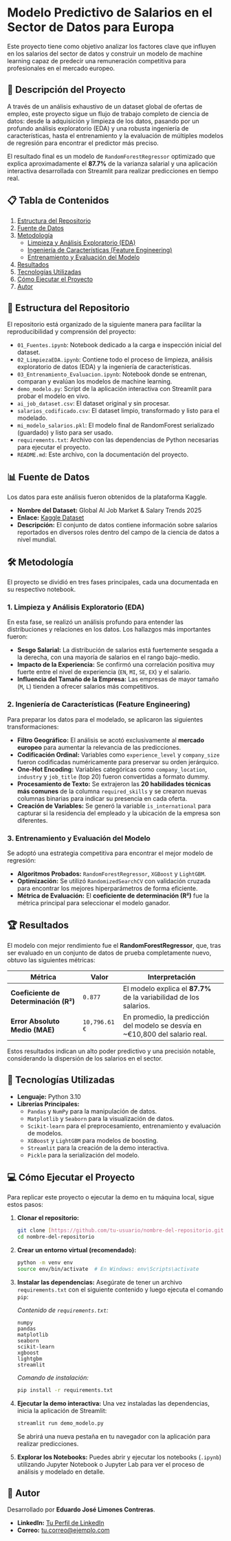 # Modelo Predictivo de Salarios en el Sector de Datos para Europa

Este proyecto tiene como objetivo analizar los factores clave que influyen en los salarios del sector de datos y construir un modelo de machine learning capaz de predecir una remuneración competitiva para profesionales en el mercado europeo.

## 📜 Descripción del Proyecto

A través de un análisis exhaustivo de un dataset global de ofertas de empleo, este proyecto sigue un flujo de trabajo completo de ciencia de datos: desde la adquisición y limpieza de los datos, pasando por un profundo análisis exploratorio (EDA) y una robusta ingeniería de características, hasta el entrenamiento y la evaluación de múltiples modelos de regresión para encontrar el predictor más preciso.

El resultado final es un modelo de `RandomForestRegressor` optimizado que explica aproximadamente el **87.7%** de la varianza salarial y una aplicación interactiva desarrollada con Streamlit para realizar predicciones en tiempo real.

## 📋 Tabla de Contenidos

1.  [Estructura del Repositorio](#-estructura-del-repositorio)
2.  [Fuente de Datos](#-fuente-de-datos)
3.  [Metodología](#-metodología)
    - [Limpieza y Análisis Exploratorio (EDA)](#1-limpieza-y-análisis-exploratorio-eda)
    - [Ingeniería de Características (Feature Engineering)](#2-ingeniería-de-características-feature-engineering)
    - [Entrenamiento y Evaluación del Modelo](#3-entrenamiento-y-evaluación-del-modelo)
4.  [Resultados](#-resultados)
5.  [Tecnologías Utilizadas](#-tecnologías-utilizadas)
6.  [Cómo Ejecutar el Proyecto](#-cómo-ejecutar-el-proyecto)
7.  [Autor](#-autor)

## 📁 Estructura del Repositorio

El repositorio está organizado de la siguiente manera para facilitar la reproducibilidad y comprensión del proyecto:

-   `01_Fuentes.ipynb`: Notebook dedicado a la carga e inspección inicial del dataset.
-   `02_LimpiezaEDA.ipynb`: Contiene todo el proceso de limpieza, análisis exploratorio de datos (EDA) y la ingeniería de características.
-   `03_Entrenamiento_Evaluacion.ipynb`: Notebook donde se entrenan, comparan y evalúan los modelos de machine learning.
-   `demo_modelo.py`: Script de la aplicación interactiva con Streamlit para probar el modelo en vivo.
-   `ai_job_dataset.csv`: El dataset original y sin procesar.
-   `salarios_codificado.csv`: El dataset limpio, transformado y listo para el modelado.
-   `mi_modelo_salarios.pkl`: El modelo final de RandomForest serializado (guardado) y listo para ser usado.
-   `requirements.txt`: Archivo con las dependencias de Python necesarias para ejecutar el proyecto.
-   `README.md`: Este archivo, con la documentación del proyecto.

## 📊 Fuente de Datos

Los datos para este análisis fueron obtenidos de la plataforma Kaggle.

-   **Nombre del Dataset:** Global AI Job Market & Salary Trends 2025
-   **Enlace:** [Kaggle Dataset](https://www.kaggle.com/datasets/bismasajjad/global-ai-job-market-and-salary-trends-2025)
-   **Descripción:** El conjunto de datos contiene información sobre salarios reportados en diversos roles dentro del campo de la ciencia de datos a nivel mundial.

## 🛠️ Metodología

El proyecto se dividió en tres fases principales, cada una documentada en su respectivo notebook.

### 1. Limpieza y Análisis Exploratorio (EDA)

En esta fase, se realizó un análisis profundo para entender las distribuciones y relaciones en los datos. Los hallazgos más importantes fueron:
-   **Sesgo Salarial:** La distribución de salarios está fuertemente sesgada a la derecha, con una mayoría de salarios en el rango bajo-medio.
-   **Impacto de la Experiencia:** Se confirmó una correlación positiva muy fuerte entre el nivel de experiencia (`EN`, `MI`, `SE`, `EX`) y el salario.
-   **Influencia del Tamaño de la Empresa:** Las empresas de mayor tamaño (`M`, `L`) tienden a ofrecer salarios más competitivos.

### 2. Ingeniería de Características (Feature Engineering)

Para preparar los datos para el modelado, se aplicaron las siguientes transformaciones:
-   **Filtro Geográfico:** El análisis se acotó exclusivamente al **mercado europeo** para aumentar la relevancia de las predicciones.
-   **Codificación Ordinal:** Variables como `experience_level` y `company_size` fueron codificadas numéricamente para preservar su orden jerárquico.
-   **One-Hot Encoding:** Variables categóricas como `company_location`, `industry` y `job_title` (top 20) fueron convertidas a formato dummy.
-   **Procesamiento de Texto:** Se extrajeron las **20 habilidades técnicas más comunes** de la columna `required_skills` y se crearon nuevas columnas binarias para indicar su presencia en cada oferta.
-   **Creación de Variables:** Se generó la variable `is_international` para capturar si la residencia del empleado y la ubicación de la empresa son diferentes.

### 3. Entrenamiento y Evaluación del Modelo

Se adoptó una estrategia competitiva para encontrar el mejor modelo de regresión:
-   **Algoritmos Probados:** `RandomForestRegressor`, `XGBoost` y `LightGBM`.
-   **Optimización:** Se utilizó `RandomizedSearchCV` con validación cruzada para encontrar los mejores hiperparámetros de forma eficiente.
-   **Métrica de Evaluación:** El **coeficiente de determinación (R²)** fue la métrica principal para seleccionar el modelo ganador.

## 🏆 Resultados

El modelo con mejor rendimiento fue el **RandomForestRegressor**, que, tras ser evaluado en un conjunto de datos de prueba completamente nuevo, obtuvo las siguientes métricas:

| Métrica                         | Valor         | Interpretación                                                 |
| ------------------------------- | ------------- | -------------------------------------------------------------- |
| **Coeficiente de Determinación (R²)** | `0.877`       | El modelo explica el **87.7%** de la variabilidad de los salarios. |
| **Error Absoluto Medio (MAE)** | `10,796.61 €` | En promedio, la predicción del modelo se desvía en ~€10,800 del salario real. |

Estos resultados indican un alto poder predictivo y una precisión notable, considerando la dispersión de los salarios en el sector.

## 🚀 Tecnologías Utilizadas

-   **Lenguaje:** Python 3.10
-   **Librerías Principales:**
    -   `Pandas` y `NumPy` para la manipulación de datos.
    -   `Matplotlib` y `Seaborn` para la visualización de datos.
    -   `Scikit-learn` para el preprocesamiento, entrenamiento y evaluación de modelos.
    -   `XGBoost` y `LightGBM` para modelos de boosting.
    -   `Streamlit` para la creación de la demo interactiva.
    -   `Pickle` para la serialización del modelo.

## 💻 Cómo Ejecutar el Proyecto

Para replicar este proyecto o ejecutar la demo en tu máquina local, sigue estos pasos:

1.  **Clonar el repositorio:**
    ```bash
    git clone [https://github.com/tu-usuario/nombre-del-repositorio.git](https://github.com/tu-usuario/nombre-del-repositorio.git)
    cd nombre-del-repositorio
    ```

2.  **Crear un entorno virtual (recomendado):**
    ```bash
    python -m venv env
    source env/bin/activate  # En Windows: env\Scripts\activate
    ```

3.  **Instalar las dependencias:**
    Asegúrate de tener un archivo `requirements.txt` con el siguiente contenido y luego ejecuta el comando `pip`:
    
    *Contenido de `requirements.txt`:*
    ```
    numpy
    pandas
    matplotlib
    seaborn
    scikit-learn
    xgboost
    lightgbm
    streamlit
    ```

    *Comando de instalación:*
    ```bash
    pip install -r requirements.txt
    ```
4.  **Ejecutar la demo interactiva:**
    Una vez instaladas las dependencias, inicia la aplicación de Streamlit:
    ```bash
    streamlit run demo_modelo.py
    ```
    Se abrirá una nueva pestaña en tu navegador con la aplicación para realizar predicciones.

5.  **Explorar los Notebooks:**
    Puedes abrir y ejecutar los notebooks (`.ipynb`) utilizando Jupyter Notebook o Jupyter Lab para ver el proceso de análisis y modelado en detalle.

## 👤 Autor

Desarrollado por **Eduardo José Limones Contreras**.

-   **LinkedIn:** [Tu Perfil de LinkedIn](https://www.linkedin.com/in/tu-usuario/)
-   **Correo:** tu.correo@ejemplo.com
